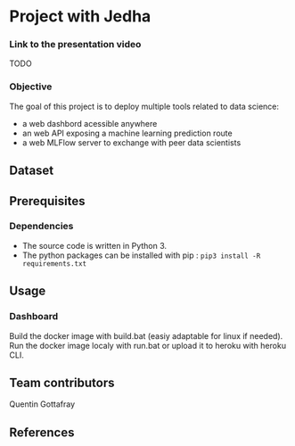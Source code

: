# Project with Jedha

### Link to the presentation video
TODO


### Objective
The goal of this project is to deploy multiple tools related to data science:
- a web dashbord acessible anywhere
- an web API exposing a machine learning prediction route
- a web MLFlow server to exchange with peer data scientists

## Dataset

## Prerequisites


### Dependencies
- The source code is written in Python 3.
- The python packages can be installed with pip : `pip3 install -R requirements.txt`

## Usage
### Dashboard
Build the docker image with build.bat (easiy adaptable for linux if needed).
Run the docker image localy with run.bat or upload it to heroku with heroku CLI.

## Team contributors
Quentin Gottafray

## References

